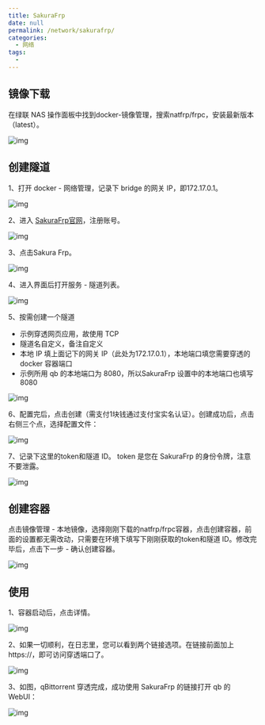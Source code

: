 ```yaml
---
title: SakuraFrp
date: null
permalink: /network/sakurafrp/
categories: 
  - 网络
tags: 
  - 
---
```


## 镜像下载

在绿联 NAS 操作面板中找到docker-镜像管理，搜索natfrp/frpc，安装最新版本（latest）。

![img](./img/0501.png)

## 创建隧道

1、打开 docker - 网络管理，记录下 bridge 的网关 IP，即172.17.0.1。

![img](./img/0502.png)

2、进入 [SakuraFrp官网](https://openid.natfrp.com/)，注册账号。

![img](./img/0503.png)

3、点击Sakura Frp。

![img](./img/0504.png)

4、进入界面后打开服务 - 隧道列表。

![img](./img/0505.png)

5、按需创建一个隧道

- 示例穿透网页应用，故使用 TCP
- 隧道名自定义，备注自定义
- 本地 IP 填上面记下的网关 IP（此处为172.17.0.1），本地端口填您需要穿透的 docker 容器端口
- 示例所用 qb 的本地端口为 8080，所以SakuraFrp 设置中的本地端口也填写 8080

![img](./img/0506.png)

6、配置完后，点击创建（需支付1块钱通过支付宝实名认证）。创建成功后，点击右侧三个点，选择配置文件：

![img](./img/0507.png)

7、记录下这里的token和隧道 ID。 token 是您在 SakuraFrp 的身份令牌，注意不要泄露。

![img](./img/0508.png)

## 创建容器

点击镜像管理 - 本地镜像，选择刚刚下载的natfrp/frpc容器，点击创建容器，前面的设置都无需改动，只需要在环境下填写下刚刚获取的token和隧道 ID。修改完毕后，点击下一步 - 确认创建容器。

![img](./img/0509.png)

## 使用

1、容器启动后，点击详情。

![img](./img/0510.png)

2、如果一切顺利，在日志里，您可以看到两个链接选项。在链接前面加上https://，即可访问穿透端口了。

![img](./img/0511.png)

3、如图，qBittorrent 穿透完成，成功使用 SakuraFrp 的链接打开 qb 的 WebUI：

![img](./img/0512.png)


